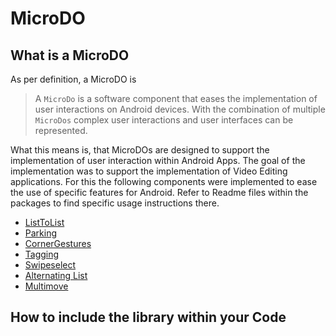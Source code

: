 # MicroDO

## What is a MicroDO

As per definition, a MicroDO is  

> A ``MicroDo`` is a software component that eases the implementation of user interactions on Android devices. 
> With the combination of multiple ``MicroDos`` complex user interactions and user interfaces can be represented.

What this means is, that MicroDOs are designed to support the implementation of user interaction within Android Apps.
The goal of the implementation was to support the implementation of Video Editing applications. For this the following
components were implemented to ease the use of specific features for Android. Refer to Readme files within the packages
to find specific usage instructions there.
* [ListToList](lib/src/main/java/at/naske/microdo/lib/listtolist/Readme.md)
* [Parking](lib/src/main/java/at/naske/microdo/lib/parking/Readme.md)
* [CornerGestures](lib/src/main/java/at/naske/microdo/lib/cornergestures/Readme.md)
* [Tagging](lib/src/main/java/at/naske/microdo/lib/tagging/Readme.md)
* [Swipeselect](lib/src/main/java/at/naske/microdo/lib/swipeselect/Readme.md)
* [Alternating List](lib/src/main/java/at/naske/microdo/lib/alternatinglist/Readme.md) 
* [Multimove](lib/src/main/java/at/naske/microdo/lib/multimove/Readme.md) 

## How to include the library within your Code